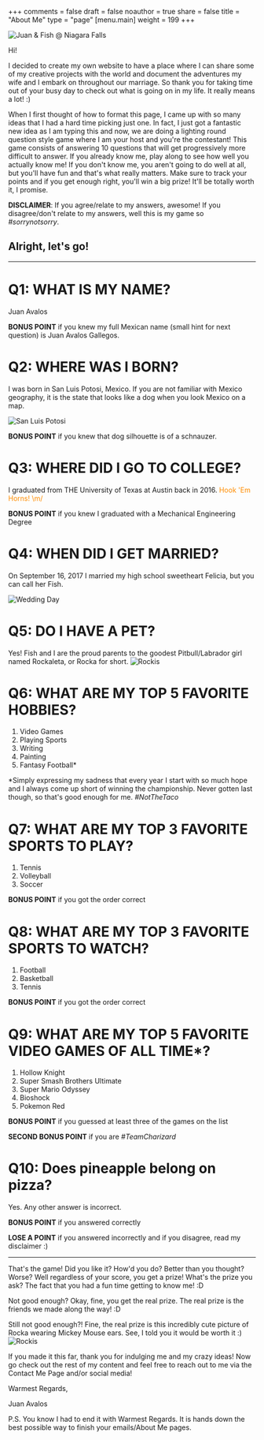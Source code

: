 +++
comments = false
draft = false
noauthor = true
share = false
title = "About Me"
type = "page"
[menu.main]
weight = 199
+++

![Juan & Fish @ Niagara Falls](/uploads/juan_fish_niagara.png "Juan & Fish @ Niagara Falls")

Hi!

I decided to create my own website to have a place where I can share some of my creative projects with the world and document the adventures my wife and I embark on throughout our marriage. So thank you for taking time out of your busy day to check out what is going on in my life. It really means a lot! :)

When I first thought of how to format this page, I came up with so many ideas that I had a hard time picking just one. In fact, I just got a fantastic new idea as I am typing this and now, we are doing a lighting round question style game where I am your host and you're the contestant! This game consists of answering 10 questions that will get progressively more difficult to answer. If you already know me, play along to see how well you actually know me! If you don't know me, you aren't going to do well at all, but you'll have fun and that's what really matters. Make sure to track your points and if you get enough right, you'll win a big prize! It'll be totally worth it, I promise.

**DISCLAIMER**: If you agree/relate to my answers, awesome! If you disagree/don't relate to my answers, well this is my game so *#sorrynotsorry*.

## Alright, let's go!

---

# Q1: WHAT IS MY NAME?
Juan Avalos

**BONUS POINT** if you knew my full Mexican name (small hint for next question) is Juan Avalos Gallegos.

# Q2: WHERE WAS I BORN?
I was born in San Luis Potosi, Mexico. If you are not familiar with Mexico geography, it is the state that looks like a dog when you look Mexico on a map.

![San Luis Potosi](/uploads/san_luis_potosi.png "San Luis Potosi")

**BONUS POINT** if you knew that dog silhouette is of a schnauzer.

# Q3: WHERE DID I GO TO COLLEGE?
I graduated from THE University of Texas at Austin back in 2016. <span style="color:darkorange">Hook 'Em Horns! \m/</span>

**BONUS POINT** if you knew I graduated with a Mechanical Engineering Degree

# Q4: WHEN DID I GET MARRIED?
On September 16, 2017 I married my high school sweetheart Felicia, but you can call her Fish. 

![Wedding Day](/uploads/juan_fish_wedding_ceremony.jpg "Wedding Day")

# Q5: DO I HAVE A PET?
Yes! Fish and I are the proud parents to the goodest Pitbull/Labrador girl named Rockaleta, or Rocka for short.
![Rockis](/uploads/rocka_flower_girl.jpg "Rockis")

# Q6: WHAT ARE MY TOP 5 FAVORITE HOBBIES?
1. Video Games
2. Playing Sports
3. Writing
4. Painting
5. Fantasy Football*

*Simply expressing my sadness that every year I start with so much hope and I always come up short of winning the championship. Never gotten last though, so that's good enough for me. *#NotTheTaco*

# Q7: WHAT ARE MY TOP 3 FAVORITE SPORTS TO PLAY?
1. Tennis
2. Volleyball
3. Soccer

**BONUS POINT** if you got the order correct

# Q8: WHAT ARE MY TOP 3 FAVORITE SPORTS TO WATCH?
1. Football
2. Basketball
3. Tennis

**BONUS POINT** if you got the order correct

# Q9: WHAT ARE MY TOP 5 FAVORITE VIDEO GAMES OF ALL TIME*?
1. Hollow Knight
2. Super Smash Brothers Ultimate
3. Super Mario Odyssey
4. Bioshock
5. Pokemon Red 

**BONUS POINT** if you guessed at least three of the games on the list

**SECOND BONUS POINT** if you are *#TeamCharizard*

# Q10: Does pineapple belong on pizza?
Yes. Any other answer is incorrect.

**BONUS POINT** if you answered correctly 

**LOSE A POINT** if you answered incorrectly and if you disagree, read my disclaimer :)

---

That's the game! Did you like it? How'd you do? Better than you thought? Worse? Well regardless of your score, you get a prize! What's the prize you ask? The fact that you had a fun time getting to know me! :D

Not good enough? Okay, fine, you get the real prize. The real prize is the friends we made along the way! :D

Still not good enough?! Fine, the real prize is this incredibly cute picture of Rocka wearing Mickey Mouse ears. See, I told you it would be worth it :)
![Rockis](/uploads/rocka_mickey_mouse.png "Rockis")

If you made it this far, thank you for indulging me and my crazy ideas! Now go check out the rest of my content and feel free to reach out to me via the Contact Me Page and/or social media!

Warmest Regards,

Juan Avalos

P.S. You know I had to end it with Warmest Regards. It is hands down the best possible way to finish your emails/About Me pages.










